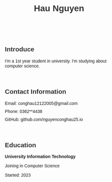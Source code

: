 <!DOCTYPE html>
<html lang="en">
<head>
  <meta charset="UTF-8">
  <meta name="viewport" content="width=device-width, initial-scale=1.0">
  <title>Hau Nguyen - CV</title>
  <style>
    body {
      font-family: Arial, sans-serif;
      margin: 20px;
      display: flex;
      flex-direction: column;
      align-items: center;
    }

    header {
      text-align: center;
    }

    h1, h2 {
      color: #333;
    }

    section {
      margin-bottom: 20px;
      width: 70%; /* Đặt chiều rộng của section */
    }

    ul {
      list-style-type: none;
      padding: 0;
    }

    ul li {
      margin-bottom: 10px;
    }

    .education, .experience {
      margin-left: 20px;
    }
  </style>
</head>
<body>

  <header>
    <h1>Hau Nguyen</h1>
  </header>
  
  <section>
    <h2>Introduce</h2>
    <p>I'm a 1st year student in university. I'm studying about computer science.</p>
  </section>

  <section>
    <h2>Contact Information</h2>
    <ul>
      <li>Email: conghau12122005@gmail.com</li>
      <li>Phone: 0362**4438</li>
      <li>GitHub: github.com/nguyenconghau25.io</li>
    </ul>
  </section>

  <section>
    <h2>Education</h2>
    <p><strong>University Information Technology</strong></p>
    <p>Joining in Computer Science</p>
    <p>Started: 2023</p>
  </section>

</body>
</html>
